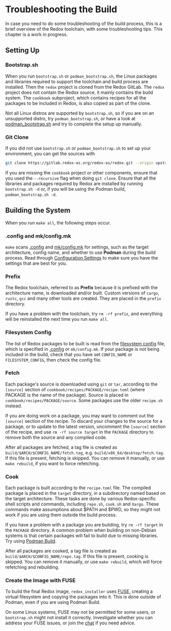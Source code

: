 # Troubleshooting the Build

In case you need to do some troubleshooting of the build process, this is a brief overview of the Redox toolchain, with some troubleshooting tips. This chapter is a work in progress.

## Setting Up

### Bootstrap.sh

When you run `bootstrap.sh` or `podman_bootstrap.sh`, the Linux packages and libraries required to support the toolchain and build process are installed. Then the `redox` project is cloned from the Redox GitLab. The `redox` project does not contain the Redox source, it mainly contains the build system. The `cookbook` subproject, which contains recipes for all the packages to be included in Redox, is also copied as part of the clone.

Not all Linux distros are supported by `bootstrap.sh`, so if you are on an unsupported distro, try `podman_bootstrap.sh`, or have a look at [podman_bootstrap.sh](https://gitlab.redox-os.org/redox-os/redox/-/blob/master/podman_bootstrap.sh) and try to complete the setup up manually.

### Git Clone

If you did not use `bootstrap.sh` or `podman_bootstrap.sh` to set up your environment, you can get the sources with
```sh
git clone https://gitlab.redox-os.org/redox-os/redox.git --origin upstream --recursive
```

If you are missing the `cookbook` project or other components, ensure that you used the `--recursive` flag when doing `git clone`. Ensure that all the libraries and packages required by Redox are installed by running `bootstrap.sh -d` or, if you will be using the Podman build, `podman_bootstrap.sh -d`.

## Building the System

When you run `make all`, the following steps occur.

### .config and mk/config.mk

`make` scans [.config](./ch02-07-configuration-settings.md#config) and [mk/config.mk](./ch02-07-configuration-settings.md#mkconfigmk) for settings, such as the target architecture, config name, and whether to use **Podman** during the build process. Read through [Configuration Settings](./ch02-07-configuration-settings.md) to make sure you have the settings that are best for you.

### Prefix

The Redox toolchain, referred to as **Prefix** because it is prefixed with the architecture name, is downloaded and/or built. Custom versions of `cargo`, `rustc`, `gcc` and many other tools are created. They are placed in the `prefix` directory. 

If you have a problem with the toolchain, try `rm -rf prefix`, and everything will be reinstalled the next time you run `make all`.

### Filesystem Config

The list of Redox packages to be built is read from the [filesystem config](./ch02-07-configuration-settings.md#filesystem-config) file, which is specified in [.config](./ch02-07-configuration-settings.md#config) or `mk/config.mk`. If your package is not being included in the build, check that you have set `CONFIG_NAME` or `FILESYSTEM_CONFIG`, then check the config file.

### Fetch

Each package's source is downloaded using `git` or `tar`, according to the `[source]` section of `cookbook/recipes/PACKAGE/recipe.toml` (where PACKAGE is the name of the package). Source is placed in `cookbook/recipes/PACKAGE/source`. Some packages use the older `recipe.sh` instead. 

If you are doing work on a package, you may want to comment out the `[source]` section of the recipe. To discard your changes to the source for a package, or to update to the latest version, uncomment the `[source]` section of the recipe, and use `rm -rf source target` in the `PACKAGE` directory to remove both the source and any compiled code.

After all packages are fetched, a tag file is created as `build/$ARCH/$CONFIG_NAME/fetch.tag`, e.g. `build/x86_64/desktop/fetch.tag`. If this file is present, fetching is skipped. You can remove it manually, or use `make rebuild`, if you want to force refetching.

### Cook

Each package is built according to the `recipe.toml` file. The compiled package is placed in the `target` directory, in a subdirectory named based on the target architecture. These tasks are done by various Redox-specific shell scripts and commands, including `repo.sh`, `cook.sh` and `Xargo`. These commands make assumptions about $PATH and $PWD, so they might not work if you are using them outside the build process.

If you have a problem with a package you are building, try `rm -rf target` in the `PACKAGE` directory. A common problem when building on non-Debian systems is that certain packages will fail to build due to missing libraries. Try using [Podman Build](./ch02-06-podman-build.md).

After all packages are cooked, a tag file is created as `build/$ARCH/$CONFIG_NAME/repo.tag`. If this file is present, cooking is skipped. You can remove it manually, or use `make rebuild`, which will force refetching and rebuilding.

### Create the Image with FUSE

To build the final Redox image, `redox_installer` uses [FUSE](https://github.com/libfuse/libfuse), creating a virtual filesystem and copying the packages into it. This is done outside of Podman, even if you are using Podman Build.

On some Linux systems, FUSE may not be permitted for some users, or `bootstrap.sh` might not install it correctly. Investigate whether you can address your FUSE issues, or join the [chat](./ch13-01-chat.md) if you need advice.

